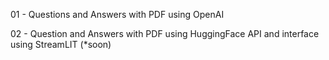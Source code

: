 01 - Questions and Answers with PDF using OpenAI 

02 - Question and Answers with PDF using HuggingFace API and interface using StreamLIT (*soon)
